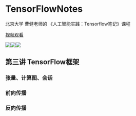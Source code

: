 # TensorFlowNotes
北京大学 曹健老师的 《人工智能实践：Tensorflow笔记》课程

[视频观看](<https://www.icourse163.org/course/PKU-1002536002>)<br/>

![](<https://img.shields.io/badge/tensorflow-1.13.1-brightgreen.svg>)![](https://img.shields.io/badge/Python-3.7-brightgreen.svg)![](<https://img.shields.io/badge/build-pass-brightgreen.svg>)

## 第三讲 TensorFlow框架

### 张量、计算图、会话

### 前向传播

### 反向传播

